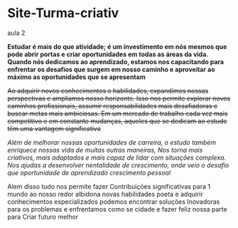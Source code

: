 # Site-Turma-criativ
aula 2

**Estudar é mais do que atividade; é um investimento em nós mesmos que pode abrir portas e criar oportunidades em todas as áreas da vida. Quando nós dedicamos ao aprendizado, estamos nos capacitando para enfrentar os desafios que surgem em nosso caminho e aproveitar ao máximo  as oportunidades que se apresentam**

~~Ao adquirir novos conhecimentos e habilidades, expandimos nossas perspectivas e ampliamos nosso horizonte. Isso nos permite explorar novos caminhos profissionais, assumir responsabilidades mais desafiadoras e buscar metas mais ambiciosas. Em um mercado de trabalho cada vez mais competitivo  e em constante mudanças, aqueles que se dedicam ao estudo têm uma vantagem significativa~~

*Além de melhorar nossas oportunidades de carreira, o estudo também enriquece nossas vida de muitas outras maneiras, Nos torna mais criativos, mais adaptados e mais capaz de lidar com situações complexa. Nos ajudas a desenvolver nentalidade de crescimento, onde veio o desafio que oportunidade de aprendizado crescimento pessoal*

Alem disso tudo nos permite fazer Contribuições significativas para 1 mundo ao nosso redor albidona novas habilidades poeta e adquirir conhecimentos especializados podemos encontrar soluções Inovadoras para os problemas e enfrentamos como se cidade e fazer feliz nossa parte para Criar futuro melhor
